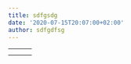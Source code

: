 ```yaml
---
title: sdfgsdg
date: '2020-07-15T20:07:00+02:00'
author: sdfgdfsg
---
```

|  |  |  |
| --- | --- | --- |
|  |  |  |
|  |  |  |
